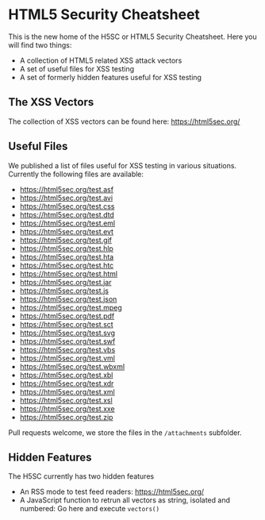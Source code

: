 HTML5 Security Cheatsheet
====

This is the new home of the H5SC or HTML5 Security Cheatsheet. Here you will find two things:

 * A collection of HTML5 related XSS attack vectors
 * A set of useful files for XSS testing
 * A set of formerly hidden features useful for XSS testing

## The XSS Vectors

The collection of XSS vectors can be found here: https://html5sec.org/

## Useful Files

We published a list of files useful for XSS testing in various situations. Currently the following files are available:

 * https://html5sec.org/test.asf
 * https://html5sec.org/test.avi
 * https://html5sec.org/test.css
 * https://html5sec.org/test.dtd
 * https://html5sec.org/test.eml
 * https://html5sec.org/test.evt
 * https://html5sec.org/test.gif
 * https://html5sec.org/test.hlp
 * https://html5sec.org/test.hta
 * https://html5sec.org/test.htc
 * https://html5sec.org/test.html
 * https://html5sec.org/test.jar
 * https://html5sec.org/test.js
 * https://html5sec.org/test.json
 * https://html5sec.org/test.mpeg
 * https://html5sec.org/test.pdf
 * https://html5sec.org/test.sct
 * https://html5sec.org/test.svg
 * https://html5sec.org/test.swf
 * https://html5sec.org/test.vbs
 * https://html5sec.org/test.vml
 * https://html5sec.org/test.wbxml
 * https://html5sec.org/test.xbl
 * https://html5sec.org/test.xdr
 * https://html5sec.org/test.xml
 * https://html5sec.org/test.xsl
 * https://html5sec.org/test.xxe
 * https://html5sec.org/test.zip

Pull requests welcome, we store the files in the `/attachments` subfolder.

## Hidden Features

The H5SC currently has two hidden features

 * An RSS mode to test feed readers: https://html5sec.org/
 * A JavaScript function to retrun all vectors as string, isolated and numbered: Go here and execute `vectors()`

 
